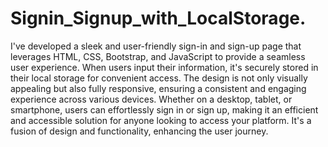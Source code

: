 # Signin_Signup_with_LocalStorage.


I've developed a sleek and user-friendly sign-in and sign-up page that leverages HTML, CSS, Bootstrap, and JavaScript
to provide a seamless user experience. When users input their information, it's securely stored in their local storage
for convenient access. The design is not only visually appealing but also fully responsive, ensuring a consistent and 
engaging experience across various devices. Whether on a desktop, tablet, or smartphone, users can effortlessly sign
in or sign up, making it an efficient and accessible solution for anyone looking to access your platform. It's a fusion 
of design and functionality, enhancing the user journey.
